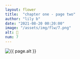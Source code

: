 ```yaml
---
layout: flower
title:  "chapter one - page two"
author: "lily b"
date: "2021-08-20 00:20:00"
image: "/assets/img/flw/7.png"
alt: 🌼
num: 7
---
```


<picture>
    <source media="all and (orientation: landscape)" srcset="{{ site.baseurl }}{{ page.image }}">
    <img src="{{ site.baseurl }}{{ page.image }}" alt="{{ page.alt }}">
</picture>